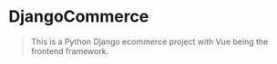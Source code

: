 # DjangoCommerce

>This is a Python Django ecommerce project with Vue being the frontend framework. 
